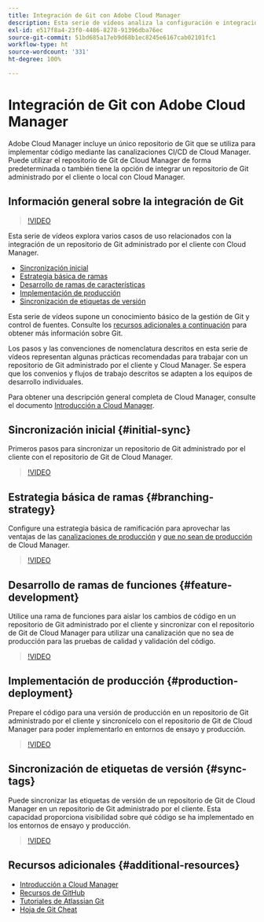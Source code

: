 ```yaml
---
title: Integración de Git con Adobe Cloud Manager
description: Esta serie de vídeos analiza la configuración e integración de un repositorio de Git administrado por el cliente (On-Premise) con Adobe Cloud Manager.
exl-id: e517f8a4-23f0-4486-8278-91396dba76ec
source-git-commit: 51bd685a17eb9d68b1ec8245e6167cab02101fc1
workflow-type: ht
source-wordcount: '331'
ht-degree: 100%

---
```



# Integración de Git con Adobe Cloud Manager

Adobe Cloud Manager incluye un único repositorio de Git que se utiliza para implementar código mediante las canalizaciones CI/CD de Cloud Manager. Puede utilizar el repositorio de Git de Cloud Manager de forma predeterminada o también tiene la opción de integrar un repositorio de Git administrado por el cliente o local con Cloud Manager.

## Información general sobre la integración de Git

>[!VIDEO](https://video.tv.adobe.com/v/31372?captions=spa)

Esta serie de vídeos explora varios casos de uso relacionados con la integración de un repositorio de Git administrado por el cliente con Cloud Manager.

* [Sincronización inicial](#initial-sync)
* [Estrategia básica de ramas](#branching-strategy)
* [Desarrollo de ramas de características](#feature-development)
* [Implementación de producción](#production-deployment)
* [Sincronización de etiquetas de versión](#sync-tags)

Esta serie de vídeos supone un conocimiento básico de la gestión de Git y control de fuentes. Consulte los [recursos adicionales a continuación](#additional-resources) para obtener más información sobre Git.

Los pasos y las convenciones de nomenclatura descritos en esta serie de vídeos representan algunas prácticas recomendadas para trabajar con un repositorio de Git administrado por el cliente y Cloud Manager. Se espera que los convenios y flujos de trabajo descritos se adapten a los equipos de desarrollo individuales.

Para obtener una descripción general completa de Cloud Manager, consulte el documento [Introducción a Cloud Manager](/help/introduction.md). 

## Sincronización inicial {#initial-sync}

Primeros pasos para sincronizar un repositorio de Git administrado por el cliente con el repositorio de Git de Cloud Manager.

>[!VIDEO](https://video.tv.adobe.com/v/31371/?quality=12&captions=spa)

## Estrategia básica de ramas {#branching-strategy}

Configure una estrategia básica de ramificación para aprovechar las ventajas de las [canalizaciones de producción](/help/using/production-pipelines.md) y [que no sean de producción](/help/using/non-production-pipelines.md) de Cloud Manager.

>[!VIDEO](https://video.tv.adobe.com/v/31370/?quality=12&captions=spa)

## Desarrollo de ramas de funciones {#feature-development}

Utilice una rama de funciones para aislar los cambios de código en un repositorio de Git administrado por el cliente y sincronizar con el repositorio de Git de Cloud Manager para utilizar una canalización que no sea de producción para las pruebas de calidad y validación del código.

>[!VIDEO](https://video.tv.adobe.com/v/31369/?quality=12&captions=spa)

## Implementación de producción {#production-deployment}

Prepare el código para una versión de producción en un repositorio de Git administrado por el cliente y sincronícelo con el repositorio de Git de Cloud Manager para poder implementarlo en entornos de ensayo y producción.

>[!VIDEO](https://video.tv.adobe.com/v/31368/?quality=12&captions=spa)

## Sincronización de etiquetas de versión {#sync-tags}

Puede sincronizar las etiquetas de versión de un repositorio de Git de Cloud Manager en un repositorio de Git administrado por el cliente. Esta capacidad proporciona visibilidad sobre qué código se ha implementado en los entornos de ensayo y producción.

>[!VIDEO](https://video.tv.adobe.com/v/31367/?quality=12&captions=spa)

## Recursos adicionales {#additional-resources}

* [Introducción a Cloud Manager](/help/introduction.md)
* [Recursos de GitHub](https://docs.github.com/es/get-started/getting-started-with-git/set-up-git)
* [Tutoriales de Atlassian Git](https://www.atlassian.com/git/tutorials/what-is-version-control)
* [Hoja de Git Cheat](https://education.github.com/git-cheat-sheet-education.pdf)
